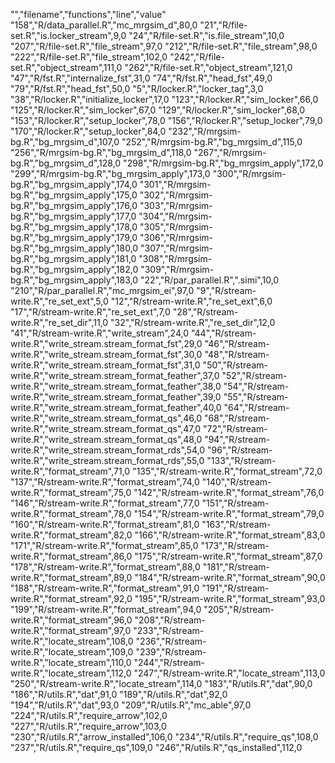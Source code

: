"","filename","functions","line","value"
"158","R/data_parallel.R","mc_mrgsim_d",80,0
"21","R/file-set.R","is.locker_stream",9,0
"24","R/file-set.R","is.file_stream",10,0
"207","R/file-set.R","file_stream",97,0
"212","R/file-set.R","file_stream",98,0
"222","R/file-set.R","file_stream",102,0
"242","R/file-set.R","object_stream",111,0
"262","R/file-set.R","object_stream",121,0
"47","R/fst.R","internalize_fst",31,0
"74","R/fst.R","head_fst",49,0
"79","R/fst.R","head_fst",50,0
"5","R/locker.R","locker_tag",3,0
"38","R/locker.R","initialize_locker",17,0
"123","R/locker.R","sim_locker",66,0
"125","R/locker.R","sim_locker",67,0
"129","R/locker.R","sim_locker",68,0
"153","R/locker.R","setup_locker",78,0
"156","R/locker.R","setup_locker",79,0
"170","R/locker.R","setup_locker",84,0
"232","R/mrgsim-bg.R","bg_mrgsim_d",107,0
"252","R/mrgsim-bg.R","bg_mrgsim_d",115,0
"256","R/mrgsim-bg.R","bg_mrgsim_d",118,0
"267","R/mrgsim-bg.R","bg_mrgsim_d",128,0
"298","R/mrgsim-bg.R","bg_mrgsim_apply",172,0
"299","R/mrgsim-bg.R","bg_mrgsim_apply",173,0
"300","R/mrgsim-bg.R","bg_mrgsim_apply",174,0
"301","R/mrgsim-bg.R","bg_mrgsim_apply",175,0
"302","R/mrgsim-bg.R","bg_mrgsim_apply",176,0
"303","R/mrgsim-bg.R","bg_mrgsim_apply",177,0
"304","R/mrgsim-bg.R","bg_mrgsim_apply",178,0
"305","R/mrgsim-bg.R","bg_mrgsim_apply",179,0
"306","R/mrgsim-bg.R","bg_mrgsim_apply",180,0
"307","R/mrgsim-bg.R","bg_mrgsim_apply",181,0
"308","R/mrgsim-bg.R","bg_mrgsim_apply",182,0
"309","R/mrgsim-bg.R","bg_mrgsim_apply",183,0
"22","R/par_parallel.R",".simi",10,0
"210","R/par_parallel.R","mc_mrgsim_ei",97,0
"9","R/stream-write.R","re_set_ext",5,0
"12","R/stream-write.R","re_set_ext",6,0
"17","R/stream-write.R","re_set_ext",7,0
"28","R/stream-write.R","re_set_dir",11,0
"32","R/stream-write.R","re_set_dir",12,0
"41","R/stream-write.R","write_stream",24,0
"44","R/stream-write.R","write_stream.stream_format_fst",29,0
"46","R/stream-write.R","write_stream.stream_format_fst",30,0
"48","R/stream-write.R","write_stream.stream_format_fst",31,0
"50","R/stream-write.R","write_stream.stream_format_feather",37,0
"52","R/stream-write.R","write_stream.stream_format_feather",38,0
"54","R/stream-write.R","write_stream.stream_format_feather",39,0
"55","R/stream-write.R","write_stream.stream_format_feather",40,0
"64","R/stream-write.R","write_stream.stream_format_qs",46,0
"68","R/stream-write.R","write_stream.stream_format_qs",47,0
"72","R/stream-write.R","write_stream.stream_format_qs",48,0
"94","R/stream-write.R","write_stream.stream_format_rds",54,0
"96","R/stream-write.R","write_stream.stream_format_rds",55,0
"133","R/stream-write.R","format_stream",71,0
"135","R/stream-write.R","format_stream",72,0
"137","R/stream-write.R","format_stream",74,0
"140","R/stream-write.R","format_stream",75,0
"142","R/stream-write.R","format_stream",76,0
"146","R/stream-write.R","format_stream",77,0
"151","R/stream-write.R","format_stream",78,0
"154","R/stream-write.R","format_stream",79,0
"160","R/stream-write.R","format_stream",81,0
"163","R/stream-write.R","format_stream",82,0
"166","R/stream-write.R","format_stream",83,0
"171","R/stream-write.R","format_stream",85,0
"173","R/stream-write.R","format_stream",86,0
"175","R/stream-write.R","format_stream",87,0
"178","R/stream-write.R","format_stream",88,0
"181","R/stream-write.R","format_stream",89,0
"184","R/stream-write.R","format_stream",90,0
"188","R/stream-write.R","format_stream",91,0
"191","R/stream-write.R","format_stream",92,0
"195","R/stream-write.R","format_stream",93,0
"199","R/stream-write.R","format_stream",94,0
"205","R/stream-write.R","format_stream",96,0
"208","R/stream-write.R","format_stream",97,0
"233","R/stream-write.R","locate_stream",108,0
"236","R/stream-write.R","locate_stream",109,0
"239","R/stream-write.R","locate_stream",110,0
"244","R/stream-write.R","locate_stream",112,0
"247","R/stream-write.R","locate_stream",113,0
"250","R/stream-write.R","locate_stream",114,0
"183","R/utils.R","dat",90,0
"186","R/utils.R","dat",91,0
"189","R/utils.R","dat",92,0
"194","R/utils.R","dat",93,0
"209","R/utils.R","mc_able",97,0
"224","R/utils.R","require_arrow",102,0
"227","R/utils.R","require_arrow",103,0
"230","R/utils.R","arrow_installed",106,0
"234","R/utils.R","require_qs",108,0
"237","R/utils.R","require_qs",109,0
"246","R/utils.R","qs_installed",112,0
